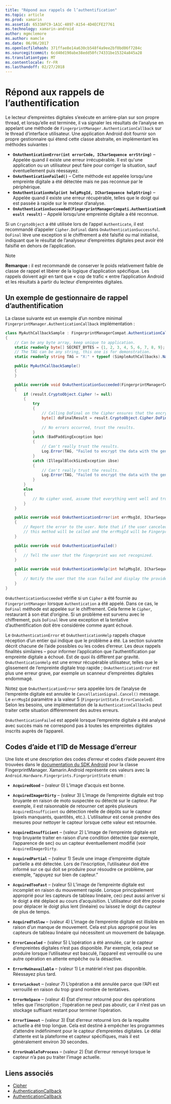 ```yaml
---
title: "Répond aux rappels de l’authentification"
ms.topic: article
ms.prod: xamarin
ms.assetid: 6533AFC9-1A1C-4897-A154-4D4ECFE27761
ms.technology: xamarin-android
author: mgmclemore
ms.author: mamcle
ms.date: 06/06/2017
ms.openlocfilehash: 371ffae8e14a630cb548f4a9ee2bf0bd06f7284c
ms.sourcegitcommit: 6cd40d190abe38edd50fc74331be15324a845a28
ms.translationtype: MT
ms.contentlocale: fr-FR
ms.lasthandoff: 02/27/2018
---
```

# <a name="responding-to-authentication-callbacks"></a>Répond aux rappels de l’authentification

Le lecteur d’empreintes digitales s’exécute en arrière-plan sur son propre thread, et lorsqu’elle est terminée, il va signaler les résultats de l’analyse en appelant une méthode de `FingerprintManager.AuthenticationCallback` sur le thread d’interface utilisateur. Une application Android doit fournir son propre gestionnaire qui étend cette classe abstraite, en implémentant les méthodes suivantes :

* **`OnAuthenticationError(int errorCode, ICharSequence errString)`** &ndash; Appelée quand il existe une erreur irrécupérable. Il est qu'une application ou un utilisateur peut faire pour corriger la situation, sauf éventuellement puis réessayez.
* **`OnAuthenticationFailed()`** &ndash; Cette méthode est appelée lorsqu’une empreinte digitale a été détectée mais ne pas reconnue par le périphérique.
* **`OnAuthenticationHelp(int helpMsgId, ICharSequence helpString)`** &ndash; Appelée quand il existe une erreur récupérable, telles que le doigt qui est passée à rapide sur le moteur d’analyse.
* **`OnAuthenticationSucceeded(FingerprintManagerCompati.AuthenticationResult result)`** &ndash; Appelé lorsqu’une empreinte digitale a été reconnue.

Si un `CryptoObject` a été utilisée lors de l’appel `Authenticate`, il est recommandé d’appeler `Cipher.DoFinal` dans `OnAuthenticationSuccessful`.
`DoFinal` lève une exception si le chiffrement a été falsifié ou mal initialisé, indiquant que le résultat de l’analyseur d’empreintes digitales peut avoir été falsifié en dehors de l’application.


> [!NOTE]
> **Remarque :** il est recommandé de conserver le poids relativement faible de classe de rappel et libérer de la logique d’application spécifique. Les rappels doivent agir en tant que « cop de trafic « entre l’application Android et les résultats à partir du lecteur d’empreintes digitales.

## <a name="a-sample-authentication-callback-handler"></a>Un exemple de gestionnaire de rappel d’authentification

La classe suivante est un exemple d’un nombre minimal `FingerprintManager.AuthenticationCallback` implémentation : 

```csharp
class MyAuthCallbackSample : FingerprintManagerCompat.AuthenticationCallback
{
    // Can be any byte array, keep unique to application.
    static readonly byte[] SECRET_BYTES = {1, 2, 3, 4, 5, 6, 7, 8, 9};
    // The TAG can be any string, this one is for demonstration.
    static readonly string TAG = "X:" + typeof (SimpleAuthCallbacks).Name;

    public MyAuthCallbackSample()
    {
    }

    public override void OnAuthenticationSucceeded(FingerprintManagerCompat.AuthenticationResult result)
    {
        if (result.CryptoObject.Cipher != null) 
        {
            try
            {
                // Calling DoFinal on the Cipher ensures that the encryption worked.
                byte[] doFinalResult = result.CryptoObject.Cipher.DoFinal(SECRET_BYTES);
    
                // No errors occurred, trust the results.              
            }
            catch (BadPaddingException bpe)
            {
                // Can't really trust the results.
                Log.Error(TAG, "Failed to encrypt the data with the generated key." + bpe);
            }
            catch (IllegalBlockSizeException ibse)
            {
                // Can't really trust the results.
                Log.Error(TAG, "Failed to encrypt the data with the generated key." + ibse);
            }
        }
        else
        {
            // No cipher used, assume that everything went well and trust the results.
        }
    }

    public override void OnAuthenticationError(int errMsgId, ICharSequence errString)
    {
        // Report the error to the user. Note that if the user canceled the scan,
        // this method will be called and the errMsgId will be FingerprintState.ErrorCanceled.
    }

    public override void OnAuthenticationFailed()
    {
        // Tell the user that the fingerprint was not recognized.
    }

    public override void OnAuthenticationHelp(int helpMsgId, ICharSequence helpString)
    {
        // Notify the user that the scan failed and display the provided hint.
    }
}
```

`OnAuthenticationSucceeded` vérifie si un `Cipher` a été fournie au `FingerprintManager` lorsque `Authentication` a été appelé. Dans ce cas, le `DoFinal` méthode est appelée sur le chiffrement. Cela ferme le `Cipher`, restaurant à son état d’origine. Si un problème est survenu avec le chiffrement, puis `DoFinal` lève une exception et la tentative d’authentification doit être considérée comme ayant échoué.

Le `OnAuthenticationError` et `OnAuthenticationHelp` rappels chaque réception d’un entier qui indique que le problème a été. La section suivante décrit chacune de l’aide possibles ou les codes d’erreur. Les deux rappels finalités similaires &ndash; pour informer l’application que l’authentification par empreinte digitale a échoué. Est de quoi ils diffèrent par gravité. `OnAuthenticationHelp` est une erreur récupérable utilisateur, telles que le glissement de l’empreinte digitale trop rapide ; `OnAuthenticationError` est plus une erreur grave, par exemple un scanneur d’empreintes digitales endommagé.

Notez que `OnAuthenticationError` sera appelée lors de l’analyse de l’empreinte digitale est annulée le `CancellationSignal.Cancel()` message. Le `errMsgId` paramètre a la valeur 5 (`FingerprintState.ErrorCanceled`). Selon les besoins, une implémentation de la `AuthenticationCallbacks` peut traiter cette situation différemment des autres erreurs. 

`OnAuthenticationFailed` est appelé lorsque l’empreinte digitale a été analysé avec succès mais ne correspond pas à toutes les empreintes digitales inscrits auprès de l’appareil. 

## <a name="help-codes-and-error-message-ids"></a>Codes d’aide et l’ID de Message d’erreur 

Une liste et une description des codes d’erreur et codes d’aide peuvent être trouvées dans le [documentation du SDK Android](http://developer.android.com/reference/android/hardware/fingerprint/FingerprintManager.html#FINGERPRINT_ACQUIRED_GOOD) pour la classe FingerprintManager. Xamarin.Android représente ces valeurs avec la `Android.Hardware.Fingerprints.FingerprintState` enum :


-   **`AcquiredGood`** &ndash; (valeur 0) L’image d’acquis est bonne.


-   **`AcquiredImagerDirty`** &ndash; (valeur 3) L’image de l’empreinte digitale est trop bruyante en raison de moto suspectée ou détecté sur le capteur. Par exemple, il est raisonnable de retourner cet après plusieurs `AcquiredInsufficient` ou détection réelle de dépôts sur le capteur (pixels manquants, quantités, etc.). L’utilisateur est censé prendre des mesures pour nettoyer le capteur lorsque cette valeur est retournée.


-   **`AcquiredInsufficient`** &ndash; (valeur 2) L’image de l’empreinte digitale est trop bruyante traiter en raison d’une condition détectée (par exemple, l’apparence de sec) ou un capteur éventuellement modifié (voir `AcquiredImagerDirty`.



-   **`AcquiredPartial`** &ndash; (valeur 1) Seule une image d’empreinte digitale partielle a été détectée. Lors de l’inscription, l’utilisateur doit être informé sur ce qui doit se produire pour résoudre ce problème, par exemple, &ldquo;appuyez sur bien de capteur.&rdquo;



-   **`AcquiredTooFast`** &ndash; (valeur 5) L’image de l’empreinte digitale est incomplet en raison du mouvement rapide. Lorsque principalement approprié pour les capteurs de tableau linéaire, ceci peut aussi arriver si le doigt a été déplacé au cours d’acquisition. L’utilisateur doit être posée pour déplacer le doigt plus lent (linéaire) ou laissez le doigt du capteur de plus de temps.




-   **`AcquiredToSlow`** &ndash; (valeur 4) L’image de l’empreinte digitale est illisible en raison d’un manque de mouvement. Cela est plus approprié pour les capteurs de tableau linéaire qui nécessitent un mouvement de balayage.



-   **`ErrorCanceled`** &ndash; (valeur 5) L’opération a été annulée, car le capteur d’empreintes digitales n’est pas disponible. Par exemple, cela peut se produire lorsque l’utilisateur est basculé, l’appareil est verrouillé ou une autre opération en attente empêche ou la désactive.



-   **`ErrorHwUnavailable`** &ndash; (valeur 1) Le matériel n’est pas disponible. Réessayez plus tard.




-   **`ErrorLockout`** &ndash; (valeur 7) L’opération a été annulée parce que l’API est verrouillé en raison du trop grand nombre de tentatives.




-   **`ErrorNoSpace`** &ndash; (valeur 4) État d’erreur retourné pour des opérations telles que l’inscription ; l’opération ne peut pas aboutir, car il n’est pas un stockage suffisant restant pour terminer l’opération.



-   **`ErrorTimeout`** &ndash; (valeur 3) État d’erreur retourné lors de la requête actuelle a été trop longue. Cela est destiné à empêcher les programmes d’attendre indéfiniment pour le capteur d’empreintes digitales. Le délai d’attente est la plateforme et capteur spécifiques, mais il est généralement environ 30 secondes.



-   **`ErrorUnableToProcess`** &ndash; (valeur 2) État d’erreur renvoyé lorsque le capteur n’a pas pu traiter l’image actuelle.



## <a name="related-links"></a>Liens associés

- [Cipher](https://docs.oracle.com/javase/7/docshttps://developer.xamarin.com/api/javax/crypto/Cipher.html)
- [AuthenticationCallback](http://developer.android.com/reference/android/hardware/fingerprint/FingerprintManager.AuthenticationCallback.html)
- [AuthenticationCallback](http://developer.android.com/reference/android/support/v4/hardware/fingerprint/FingerprintManagerCompat.AuthenticationCallback.html)
